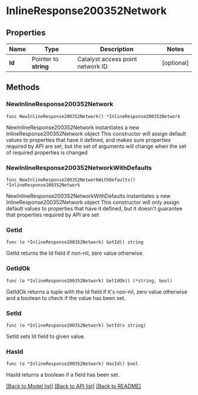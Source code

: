 # InlineResponse200352Network

## Properties

Name | Type | Description | Notes
------------ | ------------- | ------------- | -------------
**Id** | Pointer to **string** | Catalyst access point network ID | [optional] 

## Methods

### NewInlineResponse200352Network

`func NewInlineResponse200352Network() *InlineResponse200352Network`

NewInlineResponse200352Network instantiates a new InlineResponse200352Network object
This constructor will assign default values to properties that have it defined,
and makes sure properties required by API are set, but the set of arguments
will change when the set of required properties is changed

### NewInlineResponse200352NetworkWithDefaults

`func NewInlineResponse200352NetworkWithDefaults() *InlineResponse200352Network`

NewInlineResponse200352NetworkWithDefaults instantiates a new InlineResponse200352Network object
This constructor will only assign default values to properties that have it defined,
but it doesn't guarantee that properties required by API are set

### GetId

`func (o *InlineResponse200352Network) GetId() string`

GetId returns the Id field if non-nil, zero value otherwise.

### GetIdOk

`func (o *InlineResponse200352Network) GetIdOk() (*string, bool)`

GetIdOk returns a tuple with the Id field if it's non-nil, zero value otherwise
and a boolean to check if the value has been set.

### SetId

`func (o *InlineResponse200352Network) SetId(v string)`

SetId sets Id field to given value.

### HasId

`func (o *InlineResponse200352Network) HasId() bool`

HasId returns a boolean if a field has been set.


[[Back to Model list]](../README.md#documentation-for-models) [[Back to API list]](../README.md#documentation-for-api-endpoints) [[Back to README]](../README.md)


